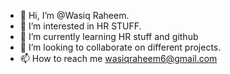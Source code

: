 - 👋 Hi, I’m @Wasiq Raheem.
- 👀 I’m interested in HR STUFF.
- 🌱 I’m currently learning HR stuff and github
- 💞️ I’m looking to collaborate on different projects.
- 📫 How to reach me wasiqraheem6@gmail.com

<!---
Wasiiiq/Wasiiiq is a ✨ special ✨ repository because its `README.md` (this file) appears on your GitHub profile.
You can click the Preview link to take a look at your changes.
--->
